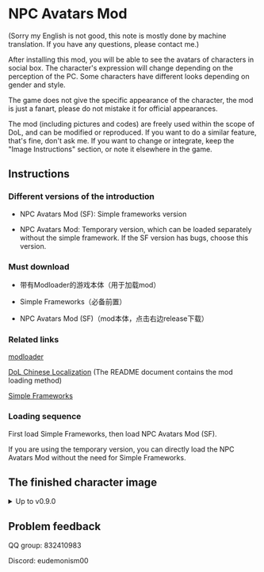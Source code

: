 # NPC Avatars Mod

(Sorry my English is not good, this note is mostly done by machine translation. If you have any questions, please contact me.)  

After installing this mod, you will be able to see the avatars of characters in social box. The character's expression will change depending on the perception of the PC. Some characters have different looks depending on gender and style.

The game does not give the specific appearance of the character, the mod is just a fanart, please do not mistake it for official appearances.

The mod (including pictures and codes) are freely used within the scope of DoL, and can be modified or reproduced. If you want to do a similar feature, that's fine, don't ask me. If you want to change or integrate, keep the "Image Instructions" section, or note it elsewhere in the game.


## Instructions

### Different versions of the introduction

- NPC Avatars Mod (SF): Simple frameworks version

- NPC Avatars Mod: Temporary version, which can be loaded separately without the simple framework. If the SF version has bugs, choose this version.

### Must download

- 带有Modloader的游戏本体（用于加载mod）

- Simple Frameworks（必备前置）

- NPC Avatars Mod (SF)（mod本体，点击右边release下载）

### Related links

[modloader](https://github.com/Lyoko-Jeremie/sugarcube-2-ModLoader)

[DoL Chinese Localization](https://github.com/Eltirosto/Degrees-of-Lewdity-Chinese-Localization) (The README document contains the mod loading method)

[Simple Frameworks](https://github.com/emicoto/DOLMods/releases)

### Loading sequence

First load Simple Frameworks, then load NPC Avatars Mod (SF).

If you are using the temporary version, you can directly load the NPC Avatars Mod without the need for Simple Frameworks.

## The finished character image

<details>

<summary>Up to v0.9.0</summary>

- Alex (24 pieces)
- Remy (14 pieces)
- Gwylan (1 pieces)
- Wren (14 pieces)
- Bailey (2 pieces)
- Jordan (3 pieces)
- Sydney (112 pieces)
- Harper (7 pieces)
- Whitney (26 pieces)
- Landry (4 pieces)
- Kylar (28 pieces)
- Darryl (12 pieces)
- Briar (10 pieces)
- Sirris (6 pieces)
- Robin (24 pieces)
- Eden (20 pieces)
- Quinn (4 pieces)
- River (4 pieces)
- Winter (8 pieces)
- Leighton (12 pieces)
- Avery (20 pieces)
- Niki (4 pieces)
- Ivory Wraith (12 pieces)
- Great Hawk (12 pieces)
- Mason (12 pieces)

If not all characters are displayed, change the version.

</details>

## Problem feedback

QQ group: 832410983

Discord: eudemonism00
